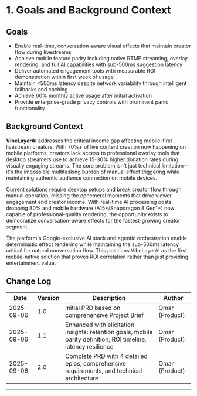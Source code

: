 # 1. Goals and Background Context

## Goals
- Enable real-time, conversation-aware visual effects that maintain creator flow during livestreams
- Achieve mobile feature parity including native RTMP streaming, overlay rendering, and full AI capabilities with sub-500ms suggestion latency
- Deliver automated engagement tools with measurable ROI demonstration within first week of usage
- Maintain <500ms latency despite network variability through intelligent fallbacks and caching
- Achieve 60% monthly active usage after initial activation
- Provide enterprise-grade privacy controls with prominent panic functionality

## Background Context
**VibeLayerAI** addresses the critical income gap affecting mobile-first livestream creators. With 70%+ of live content creation now happening on mobile platforms, creators lack access to professional overlay tools that desktop streamers use to achieve 15-30% higher donation rates during visually engaging streams. The core problem isn't just technical limitation—it's the impossible multitasking burden of manual effect triggering while maintaining authentic audience connection on mobile devices.

Current solutions require desktop setups and break creator flow through manual operation, missing the ephemeral moments that drive viewer engagement and creator income. With real-time AI processing costs dropping 80% and mobile hardware (A15+/Snapdragon 8 Gen1+) now capable of professional-quality rendering, the opportunity exists to democratize conversation-aware effects for the fastest-growing creator segment.

The platform's Google-exclusive AI stack and agentic orchestration enable deterministic effect rendering while maintaining the sub-500ms latency critical for natural conversation flow. This positions VibeLayerAI as the first mobile-native solution that proves ROI correlation rather than just providing entertainment value.

## Change Log
| Date | Version | Description | Author |
|------|---------|-------------|---------|
| 2025-09-06 | 1.0 | Initial PRD based on comprehensive Project Brief | Omar (Product) |
| 2025-09-06 | 1.1 | Enhanced with elicitation insights: retention goals, mobile parity definition, ROI timeline, latency resilience | Omar (Product) |
| 2025-09-06 | 2.0 | Complete PRD with 4 detailed epics, comprehensive requirements, and technical architecture | Omar (Product) |

---
